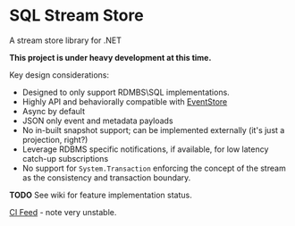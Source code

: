 # SQL Stream Store

A stream store library for .NET

**This project is under heavy development at this time.**

Key design considerations:

 - Designed to only support RDMBS\SQL implementations.
 - Highly API and behaviorally compatible with [EventStore](https://geteventstore.com/)
 - Async by default
 - JSON only event and metadata payloads
 - No in-built snapshot support; can be implemented externally (it's just a projection, right?)
 - Leverage RDBMS specific notifications, if available, for low latency catch-up subscriptions
 - No support for `System.Transaction` enforcing the concept of the stream as the consistency and transaction boundary.

**TODO** See wiki for feature implementation status.

[CI Feed](https://www.myget.org/F/cedar/api/v2) - note very unstable.
